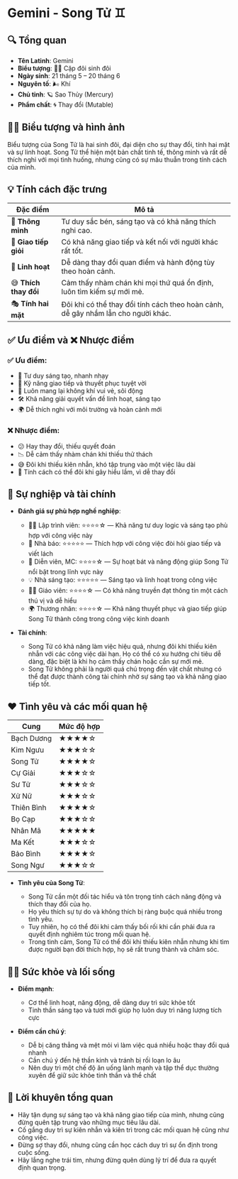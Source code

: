 # Gemini - Song Tử ♊️

## 🔍 Tổng quan

* **Tên Latinh**: Gemini
* **Biểu tượng**: 👯‍♂️ Cặp đôi sinh đôi
* **Ngày sinh**: 21 tháng 5 – 20 tháng 6
* **Nguyên tố**: 🌬️ Khí
* **Chủ tinh**: 🪐 Sao Thủy (Mercury)
* **Phẩm chất**: 🌀 Thay đổi (Mutable)

## 🧑‍🎨 Biểu tượng và hình ảnh

Biểu tượng của Song Tử là hai sinh đôi, đại diện cho sự thay đổi, tính hai mặt và sự linh hoạt. Song Tử thể hiện một bản chất tinh tế, thông minh và rất dễ thích nghi với mọi tình huống, nhưng cũng có sự mâu thuẫn trong tính cách của mình.

## 💡 Tính cách đặc trưng

| Đặc điểm              | Mô tả                                              |
| --------------------- | -------------------------------------------------- |
| 🧠 **Thông minh**      | Tư duy sắc bén, sáng tạo và có khả năng thích nghi cao. |
| 💬 **Giao tiếp giỏi** | Có khả năng giao tiếp và kết nối với người khác rất tốt. |
| 🤔 **Linh hoạt**       | Dễ dàng thay đổi quan điểm và hành động tùy theo hoàn cảnh. |
| 😅 **Thích thay đổi**  | Cảm thấy nhàm chán khi mọi thứ quá ổn định, luôn tìm kiếm sự mới mẻ. |
| 🎭 **Tính hai mặt**    | Đôi khi có thể thay đổi tính cách theo hoàn cảnh, dễ gây nhầm lẫn cho người khác. |

## ✅ Ưu điểm và ❌ Nhược điểm

### ✅ Ưu điểm:

* 🧠 Tư duy sáng tạo, nhanh nhạy
* 💬 Kỹ năng giao tiếp và thuyết phục tuyệt vời
* 🎉 Luôn mang lại không khí vui vẻ, sôi động
* 🛠️ Khả năng giải quyết vấn đề linh hoạt, sáng tạo
* 🌍 Dễ thích nghi với môi trường và hoàn cảnh mới

### ❌ Nhược điểm:

* 😕 Hay thay đổi, thiếu quyết đoán
* 📉 Dễ cảm thấy nhàm chán khi thiếu thử thách
* 😅 Đôi khi thiếu kiên nhẫn, khó tập trung vào một việc lâu dài
* 🧊 Tính cách có thể đôi khi gây hiểu lầm, vì dễ thay đổi

## 💼 Sự nghiệp và tài chính

* **Đánh giá sự phù hợp nghề nghiệp**:

  * 🧑‍💻 Lập trình viên: ⭐⭐⭐⭐☆ — Khả năng tư duy logic và sáng tạo phù hợp với công việc này
  * 📰 Nhà báo: ⭐⭐⭐⭐⭐ — Thích hợp với công việc đòi hỏi giao tiếp và viết lách
  * 🎤 Diễn viên, MC: ⭐⭐⭐⭐☆ — Sự hoạt bát và năng động giúp Song Tử nổi bật trong lĩnh vực này
  * 💡 Nhà sáng tạo: ⭐⭐⭐⭐⭐ — Sáng tạo và linh hoạt trong công việc
  * 👩‍🏫 Giáo viên: ⭐⭐⭐⭐☆ — Có khả năng truyền đạt thông tin một cách thú vị và dễ hiểu
  * 🌍 Thương nhân: ⭐⭐⭐⭐☆ — Khả năng thuyết phục và giao tiếp giúp Song Tử thành công trong công việc kinh doanh

* **Tài chính**:

  * Song Tử có khả năng làm việc hiệu quả, nhưng đôi khi thiếu kiên nhẫn với các công việc dài hạn. Họ có thể có xu hướng chi tiêu dễ dàng, đặc biệt là khi họ cảm thấy chán hoặc cần sự mới mẻ.
  * Song Tử không phải là người quá chú trọng đến vật chất nhưng có thể đạt được thành công tài chính nhờ sự sáng tạo và khả năng giao tiếp tốt.

## ❤️ Tình yêu và các mối quan hệ

| Cung       | Mức độ hợp |
| ---------- | ---------- |
| Bạch Dương | ★★★★☆      |
| Kim Ngưu   | ★★★☆☆      |
| Song Tử    | ★★★★☆      |
| Cự Giải    | ★★★☆☆      |
| Sư Tử      | ★★★☆☆      |
| Xử Nữ      | ★★★☆☆      |
| Thiên Bình | ★★★★☆      |
| Bọ Cạp     | ★★★☆☆      |
| Nhân Mã    | ★★★★★      |
| Ma Kết     | ★★★☆☆      |
| Bảo Bình   | ★★★★☆      |
| Song Ngư   | ★★★☆☆      |

* **Tình yêu của Song Tử**:

  * Song Tử cần một đối tác hiểu và tôn trọng tính cách năng động và thích thay đổi của họ.
  * Họ yêu thích sự tự do và không thích bị ràng buộc quá nhiều trong tình yêu.
  * Tuy nhiên, họ có thể đôi khi cảm thấy bối rối khi cần phải đưa ra quyết định nghiêm túc trong mối quan hệ.
  * Trong tình cảm, Song Tử có thể đôi khi thiếu kiên nhẫn nhưng khi tìm được người bạn đời thích hợp, họ sẽ rất trung thành và chăm sóc.

## 🧘‍♂️ Sức khỏe và lối sống

* **Điểm mạnh**:

  * Cơ thể linh hoạt, năng động, dễ dàng duy trì sức khỏe tốt
  * Tinh thần sáng tạo và tươi mới giúp họ luôn duy trì năng lượng tích cực

* **Điểm cần chú ý**:

  * Dễ bị căng thẳng và mệt mỏi vì làm việc quá nhiều hoặc thay đổi quá nhanh
  * Cần chú ý đến hệ thần kinh và tránh bị rối loạn lo âu
  * Nên duy trì một chế độ ăn uống lành mạnh và tập thể dục thường xuyên để giữ sức khỏe tinh thần và thể chất

## 🌟 Lời khuyên tổng quan

* Hãy tận dụng sự sáng tạo và khả năng giao tiếp của mình, nhưng cũng đừng quên tập trung vào những mục tiêu lâu dài.
* Cố gắng duy trì sự kiên nhẫn và kiên trì trong các mối quan hệ cũng như công việc.
* Đừng sợ thay đổi, nhưng cũng cần học cách duy trì sự ổn định trong cuộc sống.
* Hãy lắng nghe trái tim, nhưng đừng quên dùng lý trí để đưa ra quyết định quan trọng.
